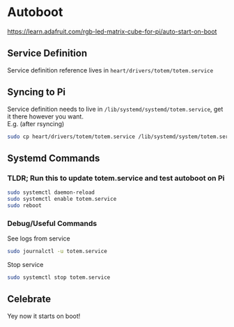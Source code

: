 # Autoboot

https://learn.adafruit.com/rgb-led-matrix-cube-for-pi/auto-start-on-boot

## Service Definition
Service definition reference lives in `heart/drivers/totem/totem.service`

## Syncing to Pi
Service definition needs to live in `/lib/systemd/systemd/totem.service`, get it there however you want.  
E.g. (after rsyncing)
```bash
sudo cp heart/drivers/totem/totem.service /lib/systemd/system/totem.service
```


## Systemd Commands

### TLDR; Run this to update totem.service and test autoboot on Pi
```bash
sudo systemctl daemon-reload
sudo systemctl enable totem.service
sudo reboot
```

### Debug/Useful Commands
See logs from service
```bash
sudo journalctl -u totem.service
```

Stop service
```bash
sudo systemctl stop totem.service
```


## Celebrate

Yey now it starts on boot!
